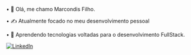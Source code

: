 • 👋 Olá, me chamo Marcondis Filho.

• ✍️ Atualmente focado no meu desenvolvimento pessoal

• 🌱 Aprendendo tecnologias voltadas para o desenvolvimento FullStack.

[![Linkedln](https://img.shields.io/badge/LinkedIn-0077B5?style=for-the-badge&logo=linkedin&logoColor=white)](https://www.linkedin.com/in/marcondis-filho-1b5a85231/)
